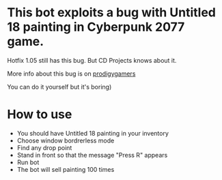 # This bot exploits a bug with Untitled 18 painting in Cyberpunk 2077 game.
Hotfix 1.05 still has this bug. But CD Projects knows about it.

More info about this bug is on [prodigygamers](https://prodigygamers.com/2020/12/15/cyberpunk-2077-unlimited-money-glitch-cheat-space-oddity-guide/)

You can do it yourself but it's boring)

# How to use
* You should have Untitled 18 painting in your inventory
* Choose window bordrerless mode
* Find any drop point
* Stand in front so that the message "Press R" appears
* Run bot
* The bot will sell painting 100 times
